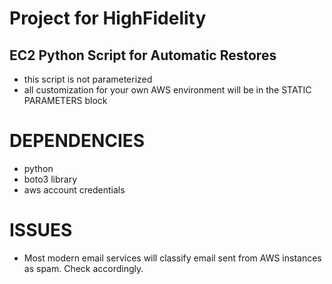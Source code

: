 # Project for HighFidelity

## EC2 Python Script for Automatic Restores

* this script is not parameterized
* all customization for your own AWS environment will be in the STATIC PARAMETERS block

# DEPENDENCIES

* python
* boto3 library
* aws account credentials

# ISSUES

* Most modern email services will classify email sent from AWS instances as spam.  Check accordingly.
